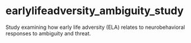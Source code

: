 # earlylifeadversity_ambiguity_study
Study examining how early life adversity (ELA) relates to neurobehavioral responses to ambiguity and threat.
